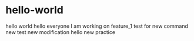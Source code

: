 # hello-world
hello world 
hello everyone 
I am working on feature_1
test for new command 
new test 
new modification
hello
new practice 
